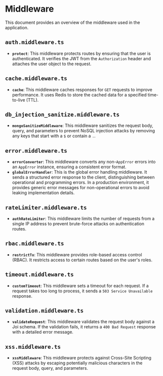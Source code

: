 # Middleware

This document provides an overview of the middleware used in the application.

## `auth.middleware.ts`

- **`protect`**: This middleware protects routes by ensuring that the user is authenticated. It verifies the JWT from the `Authorization` header and attaches the user object to the request.

## `cache.middleware.ts`

- **`cache`**: This middleware caches responses for `GET` requests to improve performance. It uses Redis to store the cached data for a specified time-to-live (TTL).

## `db_injection_sanitize.middleware.ts`

- **`mongoSanitizeMiddleware`**: This middleware sanitizes the request body, query, and parameters to prevent NoSQL injection attacks by removing any keys that start with a `$` or contain a `.`.

## `error.middleware.ts`

- **`errorConverter`**: This middleware converts any non-`AppError` errors into an `AppError` instance, ensuring a consistent error format.
- **`globalErrorHandler`**: This is the global error handling middleware. It sends a structured error response to the client, distinguishing between operational and programming errors. In a production environment, it provides generic error messages for non-operational errors to avoid leaking implementation details.

## `rateLimiter.middleware.ts`

- **`authRateLimiter`**: This middleware limits the number of requests from a single IP address to prevent brute-force attacks on authentication routes.

## `rbac.middleware.ts`

- **`restrictTo`**: This middleware provides role-based access control (RBAC). It restricts access to certain routes based on the user's roles.

## `timeout.middleware.ts`

- **`customTimeout`**: This middleware sets a timeout for each request. If a request takes too long to process, it sends a `503 Service Unavailable` response.

## `validation.middleware.ts`

- **`validateRequest`**: This middleware validates the request body against a Joi schema. If the validation fails, it returns a `400 Bad Request` response with a detailed error message.

## `xss.middleware.ts`

- **`xssMiddleware`**: This middleware protects against Cross-Site Scripting (XSS) attacks by escaping potentially malicious characters in the request body, query, and parameters.
